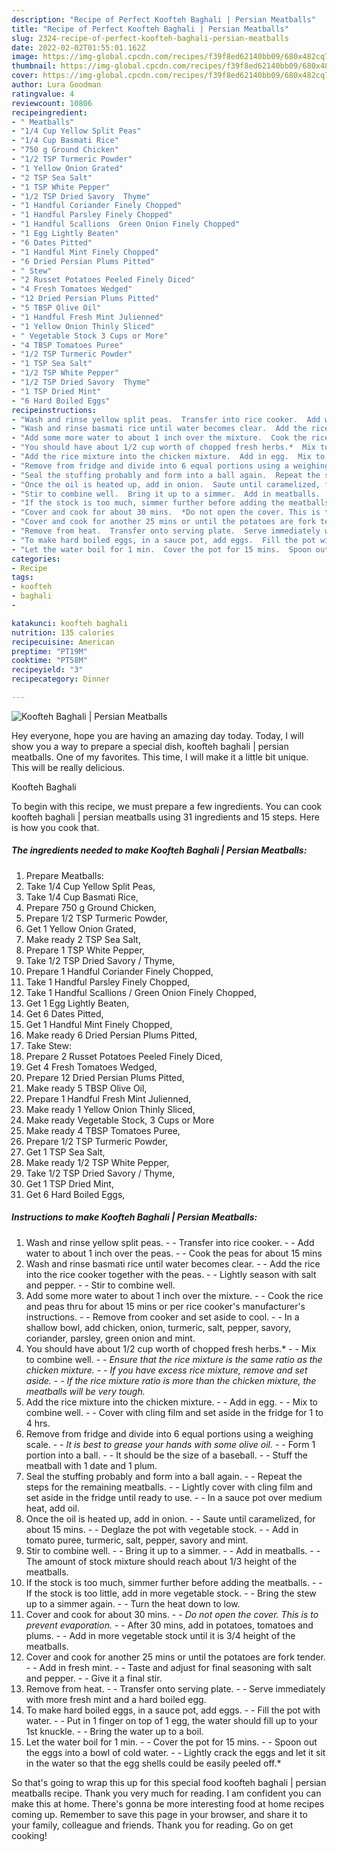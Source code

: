 ```yaml
---
description: "Recipe of Perfect Koofteh Baghali | Persian Meatballs"
title: "Recipe of Perfect Koofteh Baghali | Persian Meatballs"
slug: 2324-recipe-of-perfect-koofteh-baghali-persian-meatballs
date: 2022-02-02T01:55:01.162Z
image: https://img-global.cpcdn.com/recipes/f39f8ed62140bb09/680x482cq70/koofteh-baghali-persian-meatballs-recipe-main-photo.jpg
thumbnail: https://img-global.cpcdn.com/recipes/f39f8ed62140bb09/680x482cq70/koofteh-baghali-persian-meatballs-recipe-main-photo.jpg
cover: https://img-global.cpcdn.com/recipes/f39f8ed62140bb09/680x482cq70/koofteh-baghali-persian-meatballs-recipe-main-photo.jpg
author: Lura Goodman
ratingvalue: 4
reviewcount: 10806
recipeingredient:
- " Meatballs"
- "1/4 Cup Yellow Split Peas"
- "1/4 Cup Basmati Rice"
- "750 g Ground Chicken"
- "1/2 TSP Turmeric Powder"
- "1 Yellow Onion Grated"
- "2 TSP Sea Salt"
- "1 TSP White Pepper"
- "1/2 TSP Dried Savory  Thyme"
- "1 Handful Coriander Finely Chopped"
- "1 Handful Parsley Finely Chopped"
- "1 Handful Scallions  Green Onion Finely Chopped"
- "1 Egg Lightly Beaten"
- "6 Dates Pitted"
- "1 Handful Mint Finely Chopped"
- "6 Dried Persian Plums Pitted"
- " Stew"
- "2 Russet Potatoes Peeled Finely Diced"
- "4 Fresh Tomatoes Wedged"
- "12 Dried Persian Plums Pitted"
- "5 TBSP Olive Oil"
- "1 Handful Fresh Mint Julienned"
- "1 Yellow Onion Thinly Sliced"
- " Vegetable Stock 3 Cups or More"
- "4 TBSP Tomatoes Puree"
- "1/2 TSP Turmeric Powder"
- "1 TSP Sea Salt"
- "1/2 TSP White Pepper"
- "1/2 TSP Dried Savory  Thyme"
- "1 TSP Dried Mint"
- "6 Hard Boiled Eggs"
recipeinstructions:
- "Wash and rinse yellow split peas.  Transfer into rice cooker.  Add water to about 1 inch over the peas.  Cook the peas for about 15 mins"
- "Wash and rinse basmati rice until water becomes clear.  Add the rice into the rice cooker together with the peas.  Lightly season with salt and pepper.  Stir to combine well."
- "Add some more water to about 1 inch over the mixture.  Cook the rice and peas thru for about 15 mins or per rice cooker&#39;s manufacturer&#39;s instructions.  Remove from cooker and set aside to cool.  In a shallow bowl, add chicken, onion, turmeric, salt, pepper, savory, coriander, parsley, green onion and mint."
- "You should have about 1/2 cup worth of chopped fresh herbs.*  Mix to combine well.  *Ensure that the rice mixture is the same ratio as the chicken mixture.  If you have excess rice mixture, remove and set aside.  If the rice mixture ratio is more than the chicken mixture, the meatballs will be very tough.*"
- "Add the rice mixture into the chicken mixture.  Add in egg.  Mix to combine well.  Cover with cling film and set aside in the fridge for 1 to 4 hrs."
- "Remove from fridge and divide into 6 equal portions using a weighing scale.  *It is best to grease your hands with some olive oil.*  Form 1 portion into a ball.  It should be the size of a baseball.  Stuff the meatball with 1 date and 1 plum."
- "Seal the stuffing probably and form into a ball again.  Repeat the steps for the remaining meatballs.  Lightly cover with cling film and set aside in the fridge until ready to use.  In a sauce pot over medium heat, add oil."
- "Once the oil is heated up, add in onion.  Saute until caramelized, for about 15 mins.  Deglaze the pot with vegetable stock.  Add in tomato puree, turmeric, salt, pepper, savory and mint."
- "Stir to combine well.  Bring it up to a simmer.  Add in meatballs.  The amount of stock mixture should reach about 1/3 height of the meatballs."
- "If the stock is too much, simmer further before adding the meatballs.  If the stock is too little, add in more vegetable stock.  Bring the stew up to a simmer again.  Turn the heat down to low."
- "Cover and cook for about 30 mins.  *Do not open the cover. This is to prevent evaporation.*  After 30 mins, add in potatoes, tomatoes and plums.  Add in more vegetable stock until it is 3/4 height of the meatballs."
- "Cover and cook for another 25 mins or until the potatoes are fork tender.  Add in fresh mint.  Taste and adjust for final seasoning with salt and pepper.  Give it a final stir."
- "Remove from heat.  Transfer onto serving plate.  Serve immediately with more fresh mint and a hard boiled egg."
- "To make hard boiled eggs, in a sauce pot, add eggs.  Fill the pot with water.  Put in 1 finger on top of 1 egg, the water should fill up to your 1st knuckle.  Bring the water up to a boil."
- "Let the water boil for 1 min.  Cover the pot for 15 mins.  Spoon out the eggs into a bowl of cold water.  Lightly crack the eggs and let it sit in the water so that the egg shells could be easily peeled off.*"
categories:
- Recipe
tags:
- koofteh
- baghali
- 

katakunci: koofteh baghali  
nutrition: 135 calories
recipecuisine: American
preptime: "PT19M"
cooktime: "PT58M"
recipeyield: "3"
recipecategory: Dinner

---
```



![Koofteh Baghali | Persian Meatballs](https://img-global.cpcdn.com/recipes/f39f8ed62140bb09/680x482cq70/koofteh-baghali-persian-meatballs-recipe-main-photo.jpg)

Hey everyone, hope you are having an amazing day today. Today, I will show you a way to prepare a special dish, koofteh baghali | persian meatballs. One of my favorites. This time, I will make it a little bit unique. This will be really delicious.

Koofteh Baghali 

To begin with this recipe, we must prepare a few ingredients. You can cook koofteh baghali | persian meatballs using 31 ingredients and 15 steps. Here is how you cook that.

<!--inarticleads1-->

##### The ingredients needed to make Koofteh Baghali | Persian Meatballs:

1. Prepare  Meatballs:
1. Take 1/4 Cup Yellow Split Peas,
1. Take 1/4 Cup Basmati Rice,
1. Prepare 750 g Ground Chicken,
1. Prepare 1/2 TSP Turmeric Powder,
1. Get 1 Yellow Onion Grated,
1. Make ready 2 TSP Sea Salt,
1. Prepare 1 TSP White Pepper,
1. Take 1/2 TSP Dried Savory / Thyme,
1. Prepare 1 Handful Coriander Finely Chopped,
1. Take 1 Handful Parsley Finely Chopped,
1. Take 1 Handful Scallions / Green Onion Finely Chopped,
1. Get 1 Egg Lightly Beaten,
1. Get 6 Dates Pitted,
1. Get 1 Handful Mint Finely Chopped,
1. Make ready 6 Dried Persian Plums Pitted,
1. Take  Stew:
1. Prepare 2 Russet Potatoes Peeled Finely Diced,
1. Get 4 Fresh Tomatoes Wedged,
1. Prepare 12 Dried Persian Plums Pitted,
1. Make ready 5 TBSP Olive Oil,
1. Prepare 1 Handful Fresh Mint Julienned,
1. Make ready 1 Yellow Onion Thinly Sliced,
1. Make ready  Vegetable Stock, 3 Cups or More
1. Make ready 4 TBSP Tomatoes Puree,
1. Prepare 1/2 TSP Turmeric Powder,
1. Get 1 TSP Sea Salt,
1. Make ready 1/2 TSP White Pepper,
1. Take 1/2 TSP Dried Savory / Thyme,
1. Get 1 TSP Dried Mint,
1. Get 6 Hard Boiled Eggs,




<!--inarticleads2-->

##### Instructions to make Koofteh Baghali | Persian Meatballs:

1. Wash and rinse yellow split peas. -  - Transfer into rice cooker. -  - Add water to about 1 inch over the peas. -  - Cook the peas for about 15 mins
1. Wash and rinse basmati rice until water becomes clear. -  - Add the rice into the rice cooker together with the peas. -  - Lightly season with salt and pepper. -  - Stir to combine well.
1. Add some more water to about 1 inch over the mixture. -  - Cook the rice and peas thru for about 15 mins or per rice cooker&#39;s manufacturer&#39;s instructions. -  - Remove from cooker and set aside to cool. -  - In a shallow bowl, add chicken, onion, turmeric, salt, pepper, savory, coriander, parsley, green onion and mint.
1. You should have about 1/2 cup worth of chopped fresh herbs.* -  - Mix to combine well. -  - *Ensure that the rice mixture is the same ratio as the chicken mixture. -  - If you have excess rice mixture, remove and set aside. -  - If the rice mixture ratio is more than the chicken mixture, the meatballs will be very tough.*
1. Add the rice mixture into the chicken mixture. -  - Add in egg. -  - Mix to combine well. -  - Cover with cling film and set aside in the fridge for 1 to 4 hrs.
1. Remove from fridge and divide into 6 equal portions using a weighing scale. -  - *It is best to grease your hands with some olive oil.* -  - Form 1 portion into a ball. -  - It should be the size of a baseball. -  - Stuff the meatball with 1 date and 1 plum.
1. Seal the stuffing probably and form into a ball again. -  - Repeat the steps for the remaining meatballs. -  - Lightly cover with cling film and set aside in the fridge until ready to use. -  - In a sauce pot over medium heat, add oil.
1. Once the oil is heated up, add in onion. -  - Saute until caramelized, for about 15 mins. -  - Deglaze the pot with vegetable stock. -  - Add in tomato puree, turmeric, salt, pepper, savory and mint.
1. Stir to combine well. -  - Bring it up to a simmer. -  - Add in meatballs. -  - The amount of stock mixture should reach about 1/3 height of the meatballs.
1. If the stock is too much, simmer further before adding the meatballs. -  - If the stock is too little, add in more vegetable stock. -  - Bring the stew up to a simmer again. -  - Turn the heat down to low.
1. Cover and cook for about 30 mins. -  - *Do not open the cover. This is to prevent evaporation.* -  - After 30 mins, add in potatoes, tomatoes and plums. -  - Add in more vegetable stock until it is 3/4 height of the meatballs.
1. Cover and cook for another 25 mins or until the potatoes are fork tender. -  - Add in fresh mint. -  - Taste and adjust for final seasoning with salt and pepper. -  - Give it a final stir.
1. Remove from heat. -  - Transfer onto serving plate. -  - Serve immediately with more fresh mint and a hard boiled egg.
1. To make hard boiled eggs, in a sauce pot, add eggs. -  - Fill the pot with water. -  - Put in 1 finger on top of 1 egg, the water should fill up to your 1st knuckle. -  - Bring the water up to a boil.
1. Let the water boil for 1 min. -  - Cover the pot for 15 mins. -  - Spoon out the eggs into a bowl of cold water. -  - Lightly crack the eggs and let it sit in the water so that the egg shells could be easily peeled off.*




So that's going to wrap this up for this special food koofteh baghali | persian meatballs recipe. Thank you very much for reading. I am confident you can make this at home. There's gonna be more interesting food at home recipes coming up. Remember to save this page in your browser, and share it to your family, colleague and friends. Thank you for reading. Go on get cooking!
